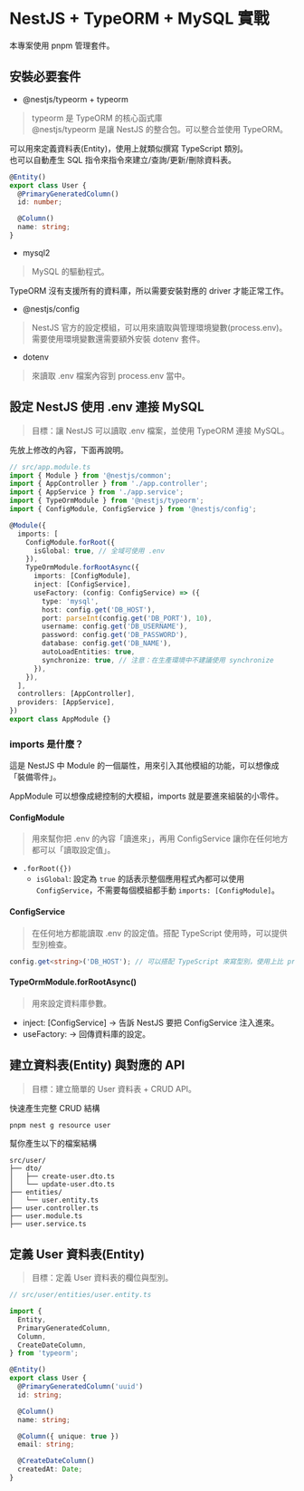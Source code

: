 # NestJS + TypeORM + MySQL 實戰

本專案使用 pnpm 管理套件。

## 安裝必要套件

- @nestjs/typeorm + typeorm

> typeorm 是 TypeORM 的核心函式庫  
> @nestjs/typeorm 是讓 NestJS 的整合包。可以整合並使用 TypeORM。

可以用來定義資料表(Entity)，使用上就類似撰寫 TypeScript 類別。  
也可以自動產生 SQL 指令來指令來建立/查詢/更新/刪除資料表。

```ts
@Entity()
export class User {
  @PrimaryGeneratedColumn()
  id: number;

  @Column()
  name: string;
}
```

- mysql2

> MySQL 的驅動程式。

TypeORM 沒有支援所有的資料庫，所以需要安裝對應的 driver 才能正常工作。

- @nestjs/config

> NestJS 官方的設定模組，可以用來讀取與管理環境變數(process.env)。  
> 需要使用環境變數還需要額外安裝 dotenv 套件。

- dotenv

> 來讀取 .env 檔案內容到 process.env 當中。

## 設定 NestJS 使用 .env 連接 MySQL

> 目標：讓 NestJS 可以讀取 .env 檔案，並使用 TypeORM 連接 MySQL。

先放上修改的內容，下面再說明。

```ts
// src/app.module.ts
import { Module } from '@nestjs/common';
import { AppController } from './app.controller';
import { AppService } from './app.service';
import { TypeOrmModule } from '@nestjs/typeorm';
import { ConfigModule, ConfigService } from '@nestjs/config';

@Module({
  imports: [
    ConfigModule.forRoot({
      isGlobal: true, // 全域可使用 .env
    }),
    TypeOrmModule.forRootAsync({
      imports: [ConfigModule],
      inject: [ConfigService],
      useFactory: (config: ConfigService) => ({
        type: 'mysql',
        host: config.get('DB_HOST'),
        port: parseInt(config.get('DB_PORT'), 10),
        username: config.get('DB_USERNAME'),
        password: config.get('DB_PASSWORD'),
        database: config.get('DB_NAME'),
        autoLoadEntities: true,
        synchronize: true, // 注意：在生產環境中不建議使用 synchronize
      }),
    }),
  ],
  controllers: [AppController],
  providers: [AppService],
})
export class AppModule {}
```

### imports 是什麼？

這是 NestJS 中 Module 的一個屬性，用來引入其他模組的功能，可以想像成「裝備零件」。

AppModule 可以想像成總控制的大模組，imports 就是要進來組裝的小零件。

#### ConfigModule

> 用來幫你把 .env 的內容「讀進來」，再用 ConfigService 讓你在任何地方都可以「讀取設定值」。

- `.forRoot({})`
  - `isGlobal`: 設定為 `true` 的話表示整個應用程式內都可以使用 `ConfigService`，不需要每個模組都手動 `imports: [ConfigModule]`。

#### ConfigService

> 在任何地方都能讀取 .env 的設定值。搭配 TypeScript 使用時，可以提供型別檢查。

```ts
config.get<string>('DB_HOST'); // 可以搭配 TypeScript 來寫型別，使用上比 process.env 更安全。
```

#### TypeOrmModule.forRootAsync()

> 用來設定資料庫參數。

- inject: [ConfigService] -> 告訴 NestJS 要把 ConfigService 注入進來。
- useFactory: -> 回傳資料庫的設定。

## 建立資料表(Entity) 與對應的 API

> 目標：建立簡單的 User 資料表 + CRUD API。

快速產生完整 CRUD 結構

```bash
pnpm nest g resource user
```

幫你產生以下的檔案結構

```
src/user/
├── dto/
│   ├── create-user.dto.ts
│   └── update-user.dto.ts
├── entities/
│   └── user.entity.ts
├── user.controller.ts
├── user.module.ts
├── user.service.ts

```

## 定義 User 資料表(Entity)

> 目標：定義 User 資料表的欄位與型別。

```ts
// src/user/entities/user.entity.ts

import {
  Entity,
  PrimaryGeneratedColumn,
  Column,
  CreateDateColumn,
} from 'typeorm';

@Entity()
export class User {
  @PrimaryGeneratedColumn('uuid')
  id: string;

  @Column()
  name: string;

  @Column({ unique: true })
  email: string;

  @CreateDateColumn()
  createdAt: Date;
}
```
